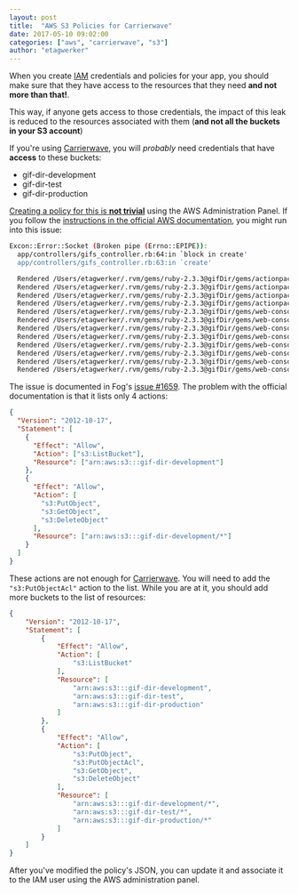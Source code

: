 ```yaml
---
layout: post
title:  "AWS S3 Policies for Carrierwave"
date: 2017-05-10 09:02:00
categories: ["aws", "carrierwave", "s3"]
author: "etagwerker"
---
```


When you create [IAM](https://aws.amazon.com/iam/) credentials and policies for
your app, you should make sure that they have access to the resources that they
need **and not more than that!**.

This way, if anyone gets access to those credentials, the impact of this leak
is reduced to the resources associated with them (**and not all the buckets in
your S3 account**)

<!--more-->

If you're using [Carrierwave](https://github.com/carrierwaveuploader/carrierwave),
you will *probably* need credentials that have **access** to these buckets:

* gif-dir-development
* gif-dir-test
* gif-dir-production

[Creating a policy for this is **not trivial**](http://docs.aws.amazon.com/AmazonS3/latest/dev/example-bucket-policies.html)
using the AWS Administration Panel. If you follow the [instructions in the official AWS documentation](https://aws.amazon.com/blogs/security/writing-iam-policies-how-to-grant-access-to-an-amazon-s3-bucket/), you might run into this issue:

```bash
Excon::Error::Socket (Broken pipe (Errno::EPIPE)):
  app/controllers/gifs_controller.rb:64:in `block in create'
  app/controllers/gifs_controller.rb:63:in `create'

  Rendered /Users/etagwerker/.rvm/gems/ruby-2.3.3@gifDir/gems/actionpack-4.2.6/lib/action_dispatch/middleware/templates/rescues/_source.erb (11.7ms)
  Rendered /Users/etagwerker/.rvm/gems/ruby-2.3.3@gifDir/gems/actionpack-4.2.6/lib/action_dispatch/middleware/templates/rescues/_trace.html.erb (5.1ms)
  Rendered /Users/etagwerker/.rvm/gems/ruby-2.3.3@gifDir/gems/actionpack-4.2.6/lib/action_dispatch/middleware/templates/rescues/_request_and_response.html.erb (1.4ms)
  Rendered /Users/etagwerker/.rvm/gems/ruby-2.3.3@gifDir/gems/actionpack-4.2.6/lib/action_dispatch/middleware/templates/rescues/diagnostics.html.erb within rescues/layout (60.9ms)
  Rendered /Users/etagwerker/.rvm/gems/ruby-2.3.3@gifDir/gems/web-console-2.3.0/lib/web_console/templates/_markup.html.erb (0.5ms)
  Rendered /Users/etagwerker/.rvm/gems/ruby-2.3.3@gifDir/gems/web-console-2.3.0/lib/web_console/templates/_inner_console_markup.html.erb within layouts/inlined_string (0.3ms)
  Rendered /Users/etagwerker/.rvm/gems/ruby-2.3.3@gifDir/gems/web-console-2.3.0/lib/web_console/templates/_prompt_box_markup.html.erb within layouts/inlined_string (0.3ms)
  Rendered /Users/etagwerker/.rvm/gems/ruby-2.3.3@gifDir/gems/web-console-2.3.0/lib/web_console/templates/style.css.erb within layouts/inlined_string (0.6ms)
  Rendered /Users/etagwerker/.rvm/gems/ruby-2.3.3@gifDir/gems/web-console-2.3.0/lib/web_console/templates/console.js.erb within layouts/javascript (45.4ms)
  Rendered /Users/etagwerker/.rvm/gems/ruby-2.3.3@gifDir/gems/web-console-2.3.0/lib/web_console/templates/main.js.erb within layouts/javascript (0.7ms)
  Rendered /Users/etagwerker/.rvm/gems/ruby-2.3.3@gifDir/gems/web-console-2.3.0/lib/web_console/templates/error_page.js.erb within layouts/javascript (0.4ms)
  Rendered /Users/etagwerker/.rvm/gems/ruby-2.3.3@gifDir/gems/web-console-2.3.0/lib/web_console/templates/index.html.erb (102.7ms)
```

The issue is documented in Fog's [issue \#1659](https://github.com/fog/fog/issues/1659).
The problem with the official documentation is that it lists only 4 actions:

```json
{
  "Version": "2012-10-17",
  "Statement": [
    {
      "Effect": "Allow",
      "Action": ["s3:ListBucket"],
      "Resource": ["arn:aws:s3:::gif-dir-development"]
    },
    {
      "Effect": "Allow",
      "Action": [
        "s3:PutObject",
        "s3:GetObject",
        "s3:DeleteObject"
      ],
      "Resource": ["arn:aws:s3:::gif-dir-development/*"]
    }
  ]
}
```

These actions are not enough for [Carrierwave](https://github.com/carrierwaveuploader/carrierwave). You will need
to add the `"s3:PutObjectAcl"` action to the list. While you are at it, you
should add more buckets to the list of resources:

```json
{
    "Version": "2012-10-17",
    "Statement": [
        {
            "Effect": "Allow",
            "Action": [
                "s3:ListBucket"
            ],
            "Resource": [
                "arn:aws:s3:::gif-dir-development",
                "arn:aws:s3:::gif-dir-test",
                "arn:aws:s3:::gif-dir-production"
            ]
        },
        {
            "Effect": "Allow",
            "Action": [
                "s3:PutObject",
                "s3:PutObjectAcl",
                "s3:GetObject",
                "s3:DeleteObject"
            ],
            "Resource": [
                "arn:aws:s3:::gif-dir-development/*",
                "arn:aws:s3:::gif-dir-test/*",
                "arn:aws:s3:::gif-dir-production/*"
            ]
        }
    ]
}
```

After you've modified the policy's JSON, you can update it and associate it to
the IAM user using the AWS administration panel.
